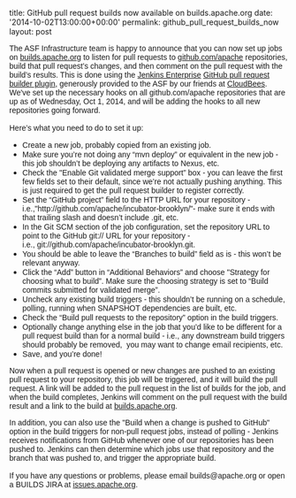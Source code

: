 title: GitHub pull request builds now available on builds.apache.org
date: '2014-10-02T13:00:00+00:00'
permalink: github_pull_request_builds_now
layout: post

<font face="arial, helvetica, sans-serif"><span style="font-stretch: normal;">The ASF Infrastructure team is happy to announce that you can now set up jobs on <a href="https://builds.apache.org">builds.apache.org</a> to listen for pull requests to <a href="https://github.com/apache">github.com/apache</a> repositories, build that pull request’s changes, and then comment on the pull request with the build’s results. This is done using the <a href="http://www.cloudbees.com/products/jenkins-enterprise">Jenkins Enterprise</a> <a href="https://wiki.cloudbees.com/bin/view/DEV/Github+Pull+Request+Validation">GitHub pull request builder plugin</a>, generously provided to the ASF by our friends at <a href="http://www.cloudbees.com/">CloudBees</a>. We've set up the necessary hooks on all github.com/apache repositories that are up as of Wednesday, Oct 1, 2014, and will be adding the hooks to all new repositories going forward.</span><br /> <span style="font-stretch: normal;"></span><br /> <span style="font-stretch: normal;">Here’s what you need to do to set it up:</span><br /> </font> 
  <ul> 
    <li><font face="arial, helvetica, sans-serif">Create a new job, probably copied from an existing job.</font></li> 
    <li><font face="arial, helvetica, sans-serif">Make sure you’re not doing any “mvn deploy” or equivalent in the new job - this job shouldn’t be deploying any artifacts to Nexus, etc.</font></li> 
    <li><font face="arial, helvetica, sans-serif">Check the &quot;Enable Git validated merge support” box - you can leave the first few fields set to their default, since we’re not actually pushing anything. This is just required to get the pull request builder to register correctly.</font></li> 
    <li><font face="arial, helvetica, sans-serif"><span style="font-stretch: normal;">Set the “GitHub project” field to the HTTP URL for your repository - i.e.,&quot;http://github.com/apache/incubator-brooklyn/&quot;</span><span style="font-stretch: normal;">- make sure it ends with that trailing slash and doesn’t include .git, etc.</span></font></li> 
    <li><font face="arial, helvetica, sans-serif"><span style="font-stretch: normal;"></span>In the Git SCM section of the job configuration, set the repository URL to point to the GitHub git:// URL for your repository - i.e.,&nbsp;git://github.com/apache/incubator-brooklyn.git.</font></li> 
    <li><font face="arial, helvetica, sans-serif">You should be able to leave the “Branches to build” field as is - this won’t be relevant anyway.</font></li> 
    <li><font face="arial, helvetica, sans-serif">Click the “Add” button in “Additional Behaviors” and choose &quot;Strategy for choosing what to build”. Make sure the choosing strategy is set to “Build commits submitted for validated merge”.</font></li> 
    <li><font face="arial, helvetica, sans-serif">Uncheck any existing build triggers - this shouldn’t be running on a schedule, polling, running when SNAPSHOT dependencies are built, etc.</font></li> 
    <li><font face="arial, helvetica, sans-serif">Check the “Build pull requests to the repository” option in the build triggers.</font></li> 
    <li><font face="arial, helvetica, sans-serif">Optionally change anything else in the job that you’d like to be different for a pull request build than for a normal build - i.e., any downstream build triggers should probably be removed, &nbsp;you may want to change email recipients, etc.</font></li> 
    <li><font face="arial, helvetica, sans-serif">Save, and you’re done!</font></li> 
  </ul> 
  <p> <span style="font-stretch: normal;"><font face="arial, helvetica, sans-serif">Now when a pull request is opened or new changes are pushed to an existing pull request to your repository, this job will be triggered, and it will build the pull request. A link will be added to the pull request in the list of builds for the job, and when the build completes, Jenkins will comment on the pull request with the build result and a link to the build at <a href="https://builds.apache.org">builds.apache.org</a>.&nbsp;</font></span></p> 
  <p><font face="arial, helvetica, sans-serif"><span style="font-stretch: normal;"></span>In addition, you can also use the &quot;Build when a change is pushed to GitHub&quot; option in the build triggers for non-pull request jobs, instead of polling - Jenkins receives notifications from GitHub whenever one of our repositories has been pushed to. Jenkins can then determine which jobs use that repository and the branch that was pushed to, and trigger the appropriate build.<br /> <span style="font-stretch: normal;"></span><br /> <span style="font-stretch: normal;">If you have any questions or problems, please email builds@apache.org or open a BUILDS JIRA at <a href="https://issues.apache.org/jira/browse/BUILDS/">issues.apache.org</a>.&nbsp;</span></font> </p>

